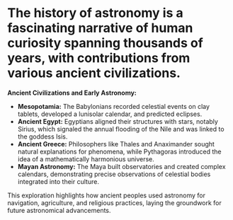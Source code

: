 # The history of astronomy is a fascinating narrative of human curiosity spanning thousands of years, with contributions from various ancient civilizations. 

**Ancient Civilizations and Early Astronomy:**  
- **Mesopotamia:** The Babylonians recorded celestial events on clay tablets, developed a lunisolar calendar, and predicted eclipses.
- **Ancient Egypt:** Egyptians aligned their structures with stars, notably Sirius, which signaled the annual flooding of the Nile and was linked to the goddess Isis.
- **Ancient Greece:** Philosophers like Thales and Anaximander sought natural explanations for phenomena, while Pythagoras introduced the idea of a mathematically harmonious universe.
- **Mayan Astronomy:** The Maya built observatories and created complex calendars, demonstrating precise observations of celestial bodies integrated into their culture.

This exploration highlights how ancient peoples used astronomy for navigation, agriculture, and religious practices, laying the groundwork for future astronomical advancements.